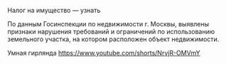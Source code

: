 Налог на имущество — узнать

По данным Госинспекции по недвижимости г. Москвы, выявлены признаки нарушения требований и ограничений по использованию земельного участка, на котором расположен объект недвижимости.

Умная гирлянда https://www.youtube.com/shorts/NrvjR-OMVmY
